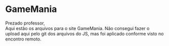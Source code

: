 # GameMania

Prezado professor, <br/>
Aqui estão os arquivos para o site GameMania. Não consegui fazer o upload aqui pelo git dos arquivos do JS, mas foi aplicado conforme visto no encontro remoto.
